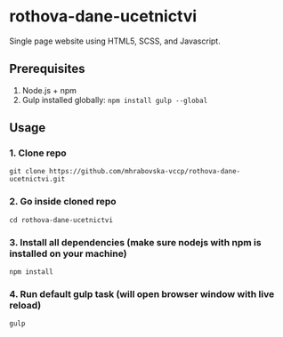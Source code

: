# rothova-dane-ucetnictvi

Single page website using HTML5, SCSS, and Javascript.

## Prerequisites

1. Node.js + npm
2. Gulp installed globally: `npm install gulp --global`

## Usage

### 1. Clone repo

```
git clone https://github.com/mhrabovska-vccp/rothova-dane-ucetnictvi.git
```

### 2. Go inside cloned repo

```
cd rothova-dane-ucetnictvi
```

### 3. Install all dependencies (make sure nodejs with npm is installed on your machine)

```
npm install
```

### 4. Run default gulp task (will open browser window with live reload)

```
gulp
```

